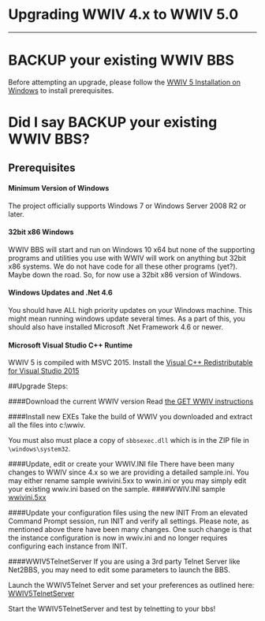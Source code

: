 # Upgrading WWIV 4.x to WWIV 5.0
***

# BACKUP your existing WWIV BBS


Before attempting an upgrade, please follow the 
[WWIV 5 Installation on Windows](installing_on_windows.md)
to install prerequisites.

# Did I say BACKUP your existing WWIV BBS? 

## Prerequisites

#### Minimum Version of Windows
The project officially supports Windows 7 or Windows Server 2008 R2 or later.

#### 32bit x86 Windows
WWIV BBS will start and run on Windows 10 x64 but none 
of the supporting programs and utilities you use with WWIV
will work on anything but 32bit x86 systems. We do not have code for 
all these other programs (yet?). Maybe down the road. So, for now 
use a 32bit x86 version of Windows.

#### Windows Updates and .Net 4.6
You should have ALL high priority updates on your Windows machine.
This might mean running windows update several times. As a part of this, 
you should also have installed Microsoft .Net Framework 4.6 or newer.

#### Microsoft Visual Studio C++ Runtime

WWIV 5 is compiled with MSVC 2015. Install the 
[Visual C++ Redistributable for Visual Studio 2015](https://www.microsoft.com/en-us/download/details.aspx?id=48145)


##Upgrade Steps:

####Download the current WWIV version
Read [the GET WWIV instructions](index.md#get-wwiv-50) 

####Install new EXEs
Take the build of WWIV you downloaded and extract all the  files 
into c:\wwiv.

You must also must place a copy of ```sbbsexec.dll``` which is in the ZIP file in ```\windows\system32```.

####Update, edit or create your WWIV.INI file
There have been many changes to WWIV since 4.x so we are providing a detailed sample.ini.
You may either rename sample wwivini.5xx to wwin.ini or you may simply edit your existing wwiv.ini based on the sample.
####WWIV.INI sample 
[wwivini.5xx](wwivini.md)

####Update your configuration files using the new INIT
From an elevated Command Prompt session, run INIT and verify all settings.
Please note, as mentioned above there have been many changes. One such change is that the instance configuration is now 
in wwiv.ini and no longer requires configuring each instance from INIT.

####WWIV5TelnetServer
If you are using a 3rd party Telnet Server like Net2BBS, you may need to edit some parameters to launch the BBS.

Launch the WWIV5Telnet Server and set your preferences as outlined here: 
[WWIV5TelnetServer](wwiv_5_telnet_server.md)

Start the WWIV5TelnetServer and test by telnetting to your bbs!







